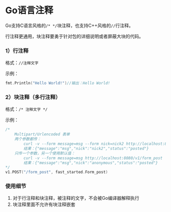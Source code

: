 # Go语言注释


Go支持C语言风格的`/* */`块注释，也支持C++风格的`//`行注释。

行注释更通用，块注释要勇于针对包的详细说明或者屏蔽大块的代码。

### 1）行注释

格式：`//注释文字`

示例：

```go
fmt.Println("Hello World!")//输出：Hello World!
```

### 2）块注释（多行注释）

格式：`/* 注释文字 */`

示例：

```go
/*
	Multipart/Urlencoded 表单
	两个参数都传：
		curl -v --form message=msg --form nick=nick2 http://localhost:8080/v1/form_post
		结果：{"message":"msg","nick":"nick2","status":"posted"}
	只传一个参数，另一个使用默认值：
		curl -v --form message=msg http://localhost:8080/v1/form_post
		结果：{"message":"msg","nick":"anonymous","status":"posted"}
*/
v1.POST("/form_post", fast_started.Form_post)
```

### 使用细节

1. 对于行注释和块注释，被注释的文字，不会被Go编译器解释执行
2. 块注释里面不允许有块注释嵌套

